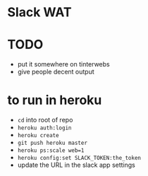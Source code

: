 # Slack WAT

# TODO

 * put it somewhere on tinterwebs
 * give people decent output

# to run in heroku

 * `cd` into root of repo
 * `heroku auth:login`
 * `heroku create`
 * `git push heroku master`
 * `heroku ps:scale web=1`
 * `heroku config:set SLACK_TOKEN:the_token`
 * update the URL in the slack app settings
